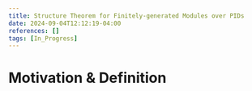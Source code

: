 ```yaml
---
title: Structure Theorem for Finitely-generated Modules over PIDs
date: 2024-09-04T12:12:19-04:00
references: []
tags: [In_Progress]
---
```


# Motivation & Definition
